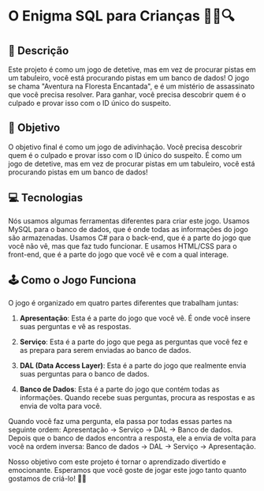 # O Enigma SQL para Crianças 🕵️‍♀️🔍

## 📝 Descrição

Este projeto é como um jogo de detetive, mas em vez de procurar pistas em um tabuleiro, você está procurando pistas em um banco de dados! O jogo se chama "Aventura na Floresta Encantada", e é um mistério de assassinato que você precisa resolver. Para ganhar, você precisa descobrir quem é o culpado e provar isso com o ID único do suspeito.

## 🎯 Objetivo

O objetivo final é como um jogo de adivinhação. Você precisa descobrir quem é o culpado e provar isso com o ID único do suspeito. É como um jogo de detetive, mas em vez de procurar pistas em um tabuleiro, você está procurando pistas em um banco de dados!

## 💻 Tecnologias

Nós usamos algumas ferramentas diferentes para criar este jogo. Usamos MySQL para o banco de dados, que é onde todas as informações do jogo são armazenadas. Usamos C# para o back-end, que é a parte do jogo que você não vê, mas que faz tudo funcionar. E usamos HTML/CSS para o front-end, que é a parte do jogo que você vê e com a qual interage.

## 🕹️ Como o Jogo Funciona

O jogo é organizado em quatro partes diferentes que trabalham juntas:

1. **Apresentação**: Esta é a parte do jogo que você vê. É onde você insere suas perguntas e vê as respostas.

2. **Serviço**: Esta é a parte do jogo que pega as perguntas que você fez e as prepara para serem enviadas ao banco de dados.

3. **DAL (Data Access Layer)**: Esta é a parte do jogo que realmente envia suas perguntas para o banco de dados.

4. **Banco de Dados**: Esta é a parte do jogo que contém todas as informações. Quando recebe suas perguntas, procura as respostas e as envia de volta para você.

Quando você faz uma pergunta, ela passa por todas essas partes na seguinte ordem: Apresentação -> Serviço -> DAL -> Banco de dados. Depois que o banco de dados encontra a resposta, ele a envia de volta para você na ordem inversa: Banco de dados -> DAL -> Serviço -> Apresentação.

Nosso objetivo com este projeto é tornar o aprendizado divertido e emocionante. Esperamos que você goste de jogar este jogo tanto quanto gostamos de criá-lo! 🎉🎈
